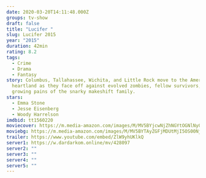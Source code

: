 ```yaml
---
date: 2020-03-20T14:11:48.000Z
groups: tv-show
draft: false
title: "Lucifer "
slug: Lucifer 2015
year: "2015"
duration: 42min
rating: 8.2
tags:
  - Crime
  - Drama
  - Fantasy
story: Columbus, Tallahassee, Wichita, and Little Rock move to the American
  heartland as they face off against evolved zombies, fellow survivors, and the
  growing pains of the snarky makeshift family.
stars:
  - Emma Stone
  - Jesse Eisenberg
  - Woody Harrelson
imdbid: tt1560220
moviecover: https://m.media-amazon.com/images/M/MV5BYjcwNjZhNGYtOGNlNy00NGI3LTlmODMtMGZlMjA3YjA0Njg0XkEyXkFqcGdeQXVyMDM2NDM2MQ@@._V1_SY1000_SX675_AL_.jpg
moviebg: https://m.media-amazon.com/images/M/MV5BYTAyZGFjMDUtMjI5OS00NjEyLWE0NGQtODE2NTUyNWY4Y2FmXkEyXkFqcGdeQXVyNzI1NzMxNzM@._V1_SY1000_SX1500_AL_.jpg
trailer: https://www.youtube.com/embed/ZlW9yhUKlkQ
server1: https://w.dardarkom.online/mv/428097
server2: ""
server3: ""
server4: ""
server5: ""
---
```

